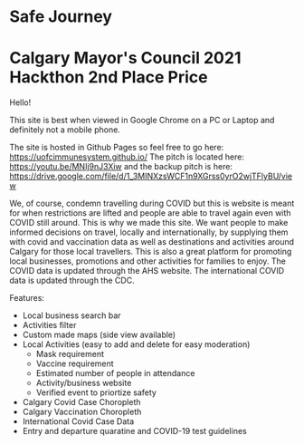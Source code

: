 # Safe Journey
# Calgary Mayor's Council 2021 Hackthon 2nd Place Price



Hello!

This site is best when viewed in Google Chrome on a PC or Laptop and definitely not a mobile phone. 

The site is hosted in Github Pages so feel free to go here: https://uofcimmunesystem.github.io/
The pitch is located here: https://youtu.be/MNIj9nJ3Xiw and the backup pitch is here: https://drive.google.com/file/d/1_3MINXzsWCF1n9XGrss0yrO2wjTFlyBU/view

We, of course, condemn travelling during COVID but this is website is meant for when restrictions are lifted and people are able to travel again even with COVID still around.
This is why we made this site. We want people to make informed decisions on travel, locally and internationally, by supplying them with covid and vaccination data as well as destinations
and activities around Calgary for those local travellers. This is also a great platform for promoting local businesses, promotions and other activities for families to enjoy. The COVID data is updated through the 
AHS website. The international COVID data is updated through the CDC. 

Features:
  - Local business search bar
  - Activities filter 
  - Custom made maps (side view available)
  - Local Activities (easy to add and delete for easy moderation)
    - Mask requirement
    - Vaccine requirement
    - Estimated number of people in attendance
    - Activity/business website
    - Verified event to priortize safety
  - Calgary Covid Case Choropleth
  - Calgary Vaccination Choropleth
  - International Covid Case Data
  - Entry and departure quaratine and COVID-19 test guidelines
